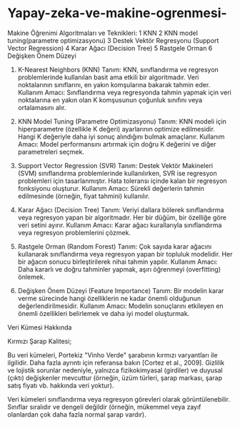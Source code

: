 # Yapay-zeka-ve-makine-ogrenmesi-








 Makine Öğrenimi Algoritmaları ve Teknikleri:
1 KNN
2 KNN model tuning(parametre optimizasyonu)
3 Destek Vektör Regresyonu (Support Vector Regression)
4 Karar Ağacı (Decision Tree)
5 Rastgele Orman
6 Değişken Önem Düzeyi


1. K-Nearest Neighbors (KNN)
Tanım: KNN, sınıflandırma ve regresyon problemlerinde kullanılan basit ama etkili bir algoritmadır. Veri noktalarının sınıflarını, en yakın komşularına bakarak tahmin eder.
Kullanım Amacı: Sınıflandırma veya regresyonda tahmin yapmak için veri noktalarına en yakın olan K komşusunun çoğunluk sınıfını veya ortalamasını alır.

2. KNN Model Tuning (Parametre Optimizasyonu)
Tanım: KNN modeli için hiperparametre (özellikle K değeri) ayarlarının optimize edilmesidir. Hangi K değeriyle daha iyi sonuç alındığını bulmak amaçlanır.
Kullanım Amacı: Model performansını artırmak için doğru K değerini ve diğer parametreleri seçmek.

3. Support Vector Regression (SVR)
Tanım: Destek Vektör Makineleri (SVM) sınıflandırma problemlerinde kullanılırken, SVR ise regresyon problemleri için tasarlanmıştır. Hata toleransı içinde kalan bir regresyon fonksiyonu oluşturur.
Kullanım Amacı: Sürekli değerlerin tahmin edilmesinde (örneğin, fiyat tahmini) kullanılır.

4. Karar Ağacı (Decision Tree)
Tanım: Veriyi dallara bölerek sınıflandırma veya regresyon yapan bir algoritmadır. Her bir düğüm, bir özelliğe göre veri setini ayırır.
Kullanım Amacı: Karar ağacı kurallarıyla sınıflandırma veya regresyon problemlerini çözmek.

5. Rastgele Orman (Random Forest)
Tanım: Çok sayıda karar ağacını kullanarak sınıflandırma veya regresyon yapan bir topluluk modelidir. Her bir ağacın sonucu birleştirilerek nihai tahmin yapılır.
Kullanım Amacı: Daha kararlı ve doğru tahminler yapmak, aşırı öğrenmeyi (overfitting) önlemek.

6. Değişken Önem Düzeyi (Feature Importance)
Tanım: Bir modelin karar verme sürecinde hangi özelliklerin ne kadar önemli olduğunun değerlendirilmesidir.
Kullanım Amacı: Modelin sonuçlarını etkileyen en önemli özellikleri belirlemek ve daha iyi model oluşturmak.












Veri Kümesi Hakkında

Kırmızı Şarap Kalitesi;

Bu veri kümeleri, Portekiz "Vinho Verde" şarabının kırmızı varyantları ile ilgilidir. Daha fazla ayrıntı için referansa bakın [Cortez et al., 2009]. Gizlilik ve lojistik sorunlar nedeniyle, yalnızca fizikokimyasal (girdiler) ve duyusal (çıktı) değişkenler mevcuttur (örneğin, üzüm türleri, şarap markası, şarap satış fiyatı vb. hakkında veri yoktur).

Veri kümeleri sınıflandırma veya regresyon görevleri olarak görüntülenebilir. Sınıflar sıralıdır ve dengeli değildir (örneğin, mükemmel veya zayıf olanlardan çok daha fazla normal şarap vardır).











